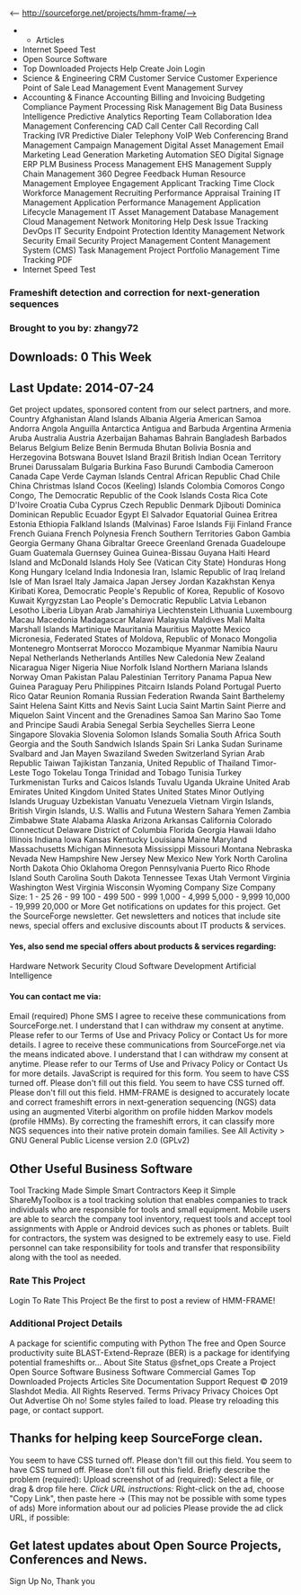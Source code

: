 <-- http://sourceforge.net/projects/hmm-frame/-->

*   * Articles
* Internet Speed Test
* Open Source Software
* Top Downloaded Projects
Help Create Join Login
* Science & Engineering
CRM Customer Service Customer Experience Point of Sale Lead Management Event Management Survey
* Accounting & Finance
Accounting Billing and Invoicing Budgeting Compliance Payment Processing Risk Management
Big Data Business Intelligence Predictive Analytics Reporting
Team Collaboration Idea Management Conferencing CAD
Call Center Call Recording Call Tracking IVR Predictive Dialer Telephony VoIP Web Conferencing
Brand Management Campaign Management Digital Asset Management Email Marketing Lead Generation Marketing Automation SEO Digital Signage
ERP PLM Business Process Management EHS Management Supply Chain Management
360 Degree Feedback Human Resource Management Employee Engagement Applicant Tracking Time Clock Workforce Management Recruiting Performance Appraisal Training
IT Management Application Performance Management Application Lifecycle Management IT Asset Management Database Management Cloud Management Network Monitoring Help Desk Issue Tracking DevOps
IT Security Endpoint Protection Identity Management Network Security Email Security
Project Management Content Management System (CMS) Task Management Project Portfolio Management Time Tracking PDF
* Internet Speed Test
###  Frameshift detection and correction for next-generation sequences
###  Brought to you by: zhangy72
##  Downloads: 0 This Week
##  Last Update: 2014-07-24
Get project updates, sponsored content from our select partners, and more.
Country Afghanistan Aland Islands Albania Algeria American Samoa Andorra Angola Anguilla Antarctica Antigua and Barbuda Argentina Armenia Aruba Australia Austria Azerbaijan Bahamas Bahrain Bangladesh Barbados Belarus Belgium Belize Benin Bermuda Bhutan Bolivia Bosnia and Herzegovina Botswana Bouvet Island Brazil British Indian Ocean Territory Brunei Darussalam Bulgaria Burkina Faso Burundi Cambodia Cameroon Canada Cape Verde Cayman Islands Central African Republic Chad Chile China Christmas Island Cocos (Keeling) Islands Colombia Comoros Congo Congo, The Democratic Republic of the Cook Islands Costa Rica Cote D'Ivoire Croatia Cuba Cyprus Czech Republic Denmark Djibouti Dominica Dominican Republic Ecuador Egypt El Salvador Equatorial Guinea Eritrea Estonia Ethiopia Falkland Islands (Malvinas) Faroe Islands Fiji Finland France French Guiana French Polynesia French Southern Territories Gabon Gambia Georgia Germany Ghana Gibraltar Greece Greenland Grenada Guadeloupe Guam Guatemala Guernsey Guinea Guinea-Bissau Guyana Haiti Heard Island and McDonald Islands Holy See (Vatican City State) Honduras Hong Kong Hungary Iceland India Indonesia Iran, Islamic Republic of Iraq Ireland Isle of Man Israel Italy Jamaica Japan Jersey Jordan Kazakhstan Kenya Kiribati Korea, Democratic People's Republic of Korea, Republic of Kosovo Kuwait Kyrgyzstan Lao People's Democratic Republic Latvia Lebanon Lesotho Liberia Libyan Arab Jamahiriya Liechtenstein Lithuania Luxembourg Macau Macedonia Madagascar Malawi Malaysia Maldives Mali Malta Marshall Islands Martinique Mauritania Mauritius Mayotte Mexico Micronesia, Federated States of Moldova, Republic of Monaco Mongolia Montenegro Montserrat Morocco Mozambique Myanmar Namibia Nauru Nepal Netherlands Netherlands Antilles New Caledonia New Zealand Nicaragua Niger Nigeria Niue Norfolk Island Northern Mariana Islands Norway Oman Pakistan Palau Palestinian Territory Panama Papua New Guinea Paraguay Peru Philippines Pitcairn Islands Poland Portugal Puerto Rico Qatar Reunion Romania Russian Federation Rwanda Saint Barthelemy Saint Helena Saint Kitts and Nevis Saint Lucia Saint Martin Saint Pierre and Miquelon Saint Vincent and the Grenadines Samoa San Marino Sao Tome and Principe Saudi Arabia Senegal Serbia Seychelles Sierra Leone Singapore Slovakia Slovenia Solomon Islands Somalia South Africa South Georgia and the South Sandwich Islands Spain Sri Lanka Sudan Suriname Svalbard and Jan Mayen Swaziland Sweden Switzerland Syrian Arab Republic Taiwan Tajikistan Tanzania, United Republic of Thailand Timor-Leste Togo Tokelau Tonga Trinidad and Tobago Tunisia Turkey Turkmenistan Turks and Caicos Islands Tuvalu Uganda Ukraine United Arab Emirates United Kingdom United States United States Minor Outlying Islands Uruguay Uzbekistan Vanuatu Venezuela Vietnam Virgin Islands, British Virgin Islands, U.S. Wallis and Futuna Western Sahara Yemen Zambia Zimbabwe State Alabama Alaska Arizona Arkansas California Colorado Connecticut Delaware District of Columbia Florida Georgia Hawaii Idaho Illinois Indiana Iowa Kansas Kentucky Louisiana Maine Maryland Massachusetts Michigan Minnesota Mississippi Missouri Montana Nebraska Nevada New Hampshire New Jersey New Mexico New York North Carolina North Dakota Ohio Oklahoma Oregon Pennsylvania Puerto Rico Rhode Island South Carolina South Dakota Tennessee Texas Utah Vermont Virginia Washington West Virginia Wisconsin Wyoming
Company Size Company Size: 1 - 25 26 - 99 100 - 499 500 - 999 1,000 - 4,999 5,000 - 9,999 10,000 - 19,999 20,000 or More
Get notifications on updates for this project. Get the SourceForge newsletter. Get newsletters and notices that include site news, special offers and exclusive discounts about IT products & services.
####  Yes, also send me special offers about products & services regarding:
Hardware Network Security Cloud Software Development Artificial Intelligence
####  You can contact me via:
Email (required) Phone SMS
I agree to receive these communications from SourceForge.net. I understand that I can withdraw my consent at anytime. Please refer to our Terms of Use and Privacy Policy or Contact Us for more details. I agree to receive these communications from SourceForge.net via the means indicated above. I understand that I can withdraw my consent at anytime. Please refer to our Terms of Use and Privacy Policy or Contact Us for more details.
JavaScript is required for this form.
You seem to have CSS turned off. Please don't fill out this field.
You seem to have CSS turned off. Please don't fill out this field.
HMM-FRAME is designed to accurately locate and correct frameshift errors in next-generation sequencing (NGS) data using an augmented Viterbi algorithm on profile hidden Markov models (profile HMMs). By correcting the frameshift errors, it can classify more NGS sequences into their native protein domain families.
See All Activity >
GNU General Public License version 2.0 (GPLv2)
## Other Useful Business Software
Tool Tracking Made Simple
Smart Contractors Keep it Simple
ShareMyToolbox is a tool tracking solution that enables companies to track individuals who are responsible for tools and small equipment. Mobile users are able to search the company tool inventory, request tools and accept tool assignments with Apple or Android devices such as phones or tablets. Built for contractors, the system was designed to be extremely easy to use. Field personnel can take responsibility for tools and transfer that responsibility along with the tool as needed.
### Rate This Project
Login To Rate This Project
Be the first to post a review of HMM-FRAME!
### Additional Project Details
A package for scientific computing with Python
The free and Open Source productivity suite
BLAST-Extend-Repraze (BER) is a package for identifying potential frameshifts or...
About Site Status @sfnet_ops
Create a Project Open Source Software Business Software Commercial Games Top Downloaded Projects
Articles Site Documentation Support Request
© 2019 Slashdot Media. All Rights Reserved.
Terms Privacy Privacy Choices Opt Out Advertise
Oh no! Some styles failed to load. Please try reloading this page, or contact support.
## Thanks for helping keep SourceForge clean.
You seem to have CSS turned off. Please don't fill out this field.
You seem to have CSS turned off. Please don't fill out this field.
Briefly describe the problem (required):
Upload screenshot of ad (required):
Select a file, or drag & drop file here.
_Click URL instructions:_ 
Right-click on the ad, choose "Copy Link", then paste here → 
(This may not be possible with some types of ads)
More information about our ad policies
Please provide the ad click URL, if possible:
## Get latest updates about Open Source Projects, Conferences and News.
Sign Up No, Thank you